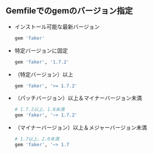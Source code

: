 ## Gemfileでのgemのバージョン指定

- インストール可能な最新バージョン
  ```ruby
  gem 'faker'
  ```

- 特定バージョンに固定
  ```ruby
  gem 'faker', '1.7.2'
  ```

- （特定バージョン）以上
  ```ruby
  gem 'faker', '>= 1.7.2'
  ```

- （パッチバージョン）以上＆マイナーバージョン未満
  ```ruby
  # 1.7.2以上、1.8未満
  gem 'faker', '~> 1.7.2'
  ```

- （マイナーバージョン）以上＆メジャーバージョン未満
  ```ruby
  # 1.7以上、2.0未満
  gem 'faker', '~> 1.7
  ```
